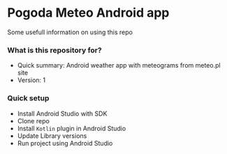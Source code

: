 # Pogoda Meteo Android app #

Some usefull information on using this repo

### What is this repository for? ###

* Quick summary: Android weather app with meteograms from meteo.pl site 
* Version: 1

### Quick setup ###

* Install Android Studio with SDK
* Clone repo 
* Install ```Kotlin``` plugin in Android Studio
* Update Library versions
* Run project using Android Studio
